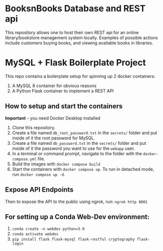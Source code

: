 # BooksnBooks Database and REST api

This repository allows one to host their own REST api for an online library/bookstore management system locally. Examples of possible actions include customers buying books, and viewing available books in libraries.

# MySQL + Flask Boilerplate Project

This repo contains a boilerplate setup for spinning up 2 docker containers:

1. A MySQL 8 container for obvious reasons
1. A Python Flask container to implement a REST API

## How to setup and start the containers

**Important** - you need Docker Desktop installed

1. Clone this repository.
1. Create a file named `db_root_password.txt` in the `secrets/` folder and put inside of it the root password for MySQL.
1. Create a file named `db_password.txt` in the `secrets/` folder and put inside of it the password you want to use for the `webapp` user.
1. In a terminal or command prompt, navigate to the folder with the `docker-compose.yml` file.
1. Build the images with `docker compose build`
1. Start the containers with `docker compose up`. To run in detached mode, run `docker compose up -d`.

## Expose API Endpoints

Then to expose the API to the public using ngrok, run:
`ngrok http 8001`

## For setting up a Conda Web-Dev environment:

1. `conda create -n webdev python=3.9`
1. `conda activate webdev`
1. `pip install flask flask-mysql flask-restful cryptography flask-login`
